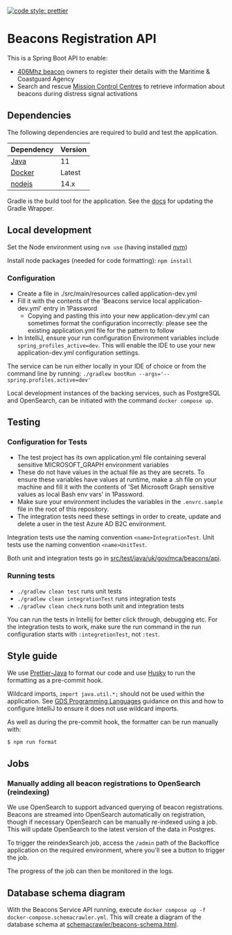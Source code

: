 [![code style: prettier](https://img.shields.io/badge/code_style-prettier-ff69b4.svg?style=flat-square)](https://github.com/prettier/prettier)

# Beacons Registration API

This is a Spring Boot API to enable:

- [406Mhz beacon](https://www.gov.uk/maritime-safety-weather-and-navigation/register-406-mhz-beacons) owners to register
  their details with the Maritime & Coastguard Agency
- Search and rescue [Mission Control Centres](<https://en.wikipedia.org/wiki/Mission_control_centre_(Cospas-Sarsat)>) to
  retrieve information about beacons during distress signal activations

## Dependencies

The following dependencies are required to build and test the application.

| Dependency                                               | Version |
| -------------------------------------------------------- | ------- |
| [Java](https://adoptopenjdk.net/)                        | 11      |
| [Docker](https://www.docker.com/products/docker-desktop) | Latest  |
| [nodejs](https://nodejs.org/en/)                         | 14.x    |

Gradle is the build tool for the application. See
the [docs](https://docs.gradle.org/current/userguide/gradle_wrapper.html#sec:upgrading_wrapper) for updating the Gradle
Wrapper.

## Local development

Set the Node environment using `nvm use` (having installed [nvm](https://github.com/nvm-sh/nvm))

Install node packages (needed for code formatting): `npm install`

### Configuration

- Create a file in ./src/main/resources called application-dev.yml
- Fill it with the contents of the 'Beacons service local application-dev.yml' entry in 1Password
  - Copying and pasting this into your new application-dev.yml can sometimes format the configuration incorrectly: please see the existing application.yml file for the pattern to follow
- In IntelliJ, ensure your run configuration Environment variables include `spring_profiles_active=dev`. This will enable the IDE to use your new application-dev.yml configuration settings.

The service can be run either locally in your IDE of choice or from the command line by
running: `./gradlew bootRun --args='--spring.profiles.active=dev'`

Local development instances of the backing services, such as PostgreSQL and OpenSearch, can be initiated with the
command `docker compose up`.

## Testing

### Configuration for Tests

- The test project has its own application.yml file containing several sensitive MICROSOFT_GRAPH environment variables
- These do not have values in the actual file as they are secrets. To ensure these variables have values at runtime, make a .sh file on your machine and fill it with the contents of 'Set Microsoft Graph sensitive values as local Bash env vars' in 1Password.
- Make sure your environment includes the variables in the `.envrc.sample` file in the root of this repository.
- The integration tests need these settings in order to create, update and delete a user in the test Azure AD B2C environment.

Integration tests use the naming convention `<name>IntegrationTest`. Unit tests use the naming convention
`<name>UnitTest`.

Both unit and integration tests go in [src/test/java/uk/gov/mca/beacons/api](src/test/java/uk/gov/mca/beacons/api).

### Running tests

- `./gradlew clean test` runs unit tests
- `./gradlew clean integrationTest` runs integration tests
- `./gradlew clean check` runs both unit and integration tests

You can run the tests in Intellij for better click through, debugging etc. For the integration tests to work, make sure the run command in the run configuration starts with `:integretionTest`, not `:test`.

## Style guide

We use [Prettier-Java](https://github.com/jhipster/prettier-java/tree/c1f867092f74ebfdf68ccb843f8186c943bfdeca) to
format our code and use [Husky](https://typicode.github.io/husky/#/) to run the formatting as a pre-commit hook.

Wildcard imports, `import java.util.*;` should not be used within the application.
See [GDS Programming Languages](https://gds-way.cloudapps.digital/manuals/programming-languages/java.html#imports)
guidance on this and how to configure IntelliJ to ensure it does not use wildcard imports.

As well as during the pre-commit hook, the formatter can be run manually with:

```bash
$ npm run format
```

## Jobs

### Manually adding all beacon registrations to OpenSearch (reindexing)

We use OpenSearch to support advanced querying of beacon registrations. Beacons are streamed into OpenSearch
automatically on registration, though if necessary OpenSearch can be manually re-indexed using a job. This will
update OpenSearch to the latest version of the data in Postgres.

To trigger the reindexSearch job, access the `/admin` path of the Backoffice application on the required environment,
where you'll see a button to trigger the job.

The progress of the job can then be monitored in the logs.

## Database schema diagram

With the Beacons Service API running, execute `docker compose up -f docker-compose.schemacrawler.yml`. This will create
a diagram of the database schema at
[schemacrawler/beacons-schema.html](schemacrawler/beacons-schema.html).
